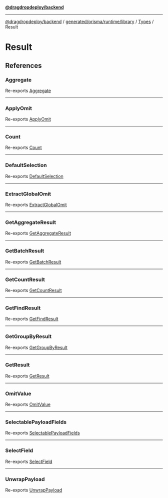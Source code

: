 [**@dragdropdeploy/backend**](../../../../../../../../README.md)

***

[@dragdropdeploy/backend](../../../../../../../../README.md) / [generated/prisma/runtime/library](../../../../README.md) / [Types](../../README.md) / Result

# Result

## References

### Aggregate

Re-exports [Aggregate](../../../../type-aliases/Aggregate.md)

***

### ApplyOmit

Re-exports [ApplyOmit](../../../../type-aliases/ApplyOmit.md)

***

### Count

Re-exports [Count](../../../../type-aliases/Count.md)

***

### DefaultSelection

Re-exports [DefaultSelection](../../../../type-aliases/DefaultSelection.md)

***

### ExtractGlobalOmit

Re-exports [ExtractGlobalOmit](../../../../type-aliases/ExtractGlobalOmit.md)

***

### GetAggregateResult

Re-exports [GetAggregateResult](../../../../type-aliases/GetAggregateResult.md)

***

### GetBatchResult

Re-exports [GetBatchResult](../../../../type-aliases/GetBatchResult.md)

***

### GetCountResult

Re-exports [GetCountResult](../../../../type-aliases/GetCountResult.md)

***

### GetFindResult

Re-exports [GetFindResult](../../../../type-aliases/GetFindResult.md)

***

### GetGroupByResult

Re-exports [GetGroupByResult](../../../../type-aliases/GetGroupByResult.md)

***

### GetResult

Re-exports [GetResult](../../../../type-aliases/GetResult.md)

***

### OmitValue

Re-exports [OmitValue](../../../../type-aliases/OmitValue.md)

***

### SelectablePayloadFields

Re-exports [SelectablePayloadFields](../../../../type-aliases/SelectablePayloadFields.md)

***

### SelectField

Re-exports [SelectField](../../../../type-aliases/SelectField.md)

***

### UnwrapPayload

Re-exports [UnwrapPayload](../../../../type-aliases/UnwrapPayload.md)
